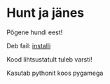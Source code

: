 # Hunt ja jänes
Põgene hundi eest!

Deb fail: [installi](hunt_ja_janes.deb)

Kood lihtsustatult tuleb varsti!

Kasutab pythonit koos pygamega

